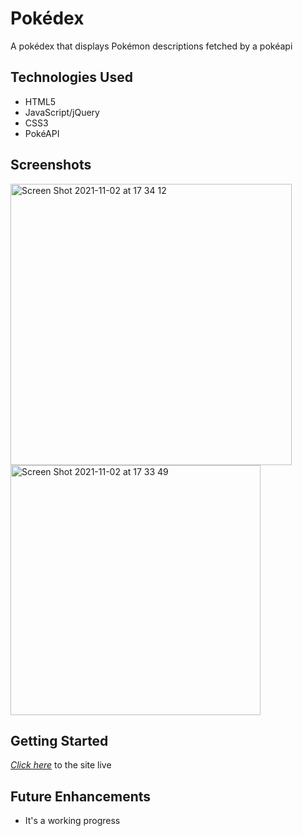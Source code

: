 # Pokédex

A pokédex that displays Pokémon descriptions fetched by a pokéapi

## Technologies Used

- HTML5
- JavaScript/jQuery
- CSS3
- PokéAPI

## Screenshots

<img width="450" alt="Screen Shot 2021-11-02 at 17 34 12" src="https://user-images.githubusercontent.com/91039252/139959818-63b78de3-9b3d-4640-aa48-a60bed2b273d.png">

<img width="400" alt="Screen Shot 2021-11-02 at 17 33 49" src="https://user-images.githubusercontent.com/91039252/139959778-9e9dfee5-7eb2-4178-bea2-22e7b9a0cb19.png">

## Getting Started

[*Click here*](#) to the site live

## Future Enhancements

- It's a working progress
